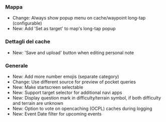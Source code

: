 ### Mappa
- Change: Always show popup menu on cache/waypoint long-tap (configurable)
- New: Add 'Set as target' to map's long-tap popup

### Dettagli del cache
- New: 'Save and upload' button when editing personal note

### Generale
- New: Add more number emojis (separate category)
- Change: Use different source for preview of pocket queries
- New: Make startscreen selectable
- New: Support target selector for additional navi apps
- New: Display question mark in difficulty/terrain symbol, if both difficulty and terrain are unknown
- New: Option to vote on opencaching (OCPL) caches during logging
- New: Event Date filter for upcoming events
